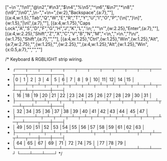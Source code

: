 ["~\n`","!\n1","@\n2","#\n3","$\n4","%\n5","^\n6","&\n7","*\n8","(\n9",")\n0","_\n-","+\n=",{w:2},"Backspace",{a:7},""],
[{a:4,w:1.5},"Tab","Q","W","E","R","T","Y","U","I","O","P","{\n[","}\n]",{w:1.5},"|\n\\",{a:7},""],
[{a:4,w:1.75},"Caps Lock","A","S","D","F","G","H","J","K","L",":\n;","\"\n'",{w:2.25},"Enter",{a:7},""],
[{a:4,w:2.25},"Shift","Z","X","C","V","B","N","M","<\n,",">\n.","?\n/",{w:1.75},"Shift",{a:7},"",""],
[{a:4,w:1.25},"Ctrl",{w:1.25},"Win",{w:1.25},"Alt",{a:7,w:2.75},"",{w:1.25},"",{w:2.25},"",{a:4,w:1.25},"Alt",{w:1.25},"Win",{x:0.5,a:7},"","",""]

/* Keyboard & RGBLIGHT strip wiring.
* ┌───┬───┬───┬───┬───┬───┬───┬───┬───┬───┬───┬───┬───┬───────┬───┐
* │0  │ 1 │ 2 │ 3 │ 4 │ 5 │ 6 │ 7 │ 8 │ 9 │ 10│ 11│ 12│ 14    │15 │
* ├───┴─┬─┴─┬─┴─┬─┴─┬─┴─┬─┴─┬─┴─┬─┴─┬─┴─┬─┴─┬─┴─┬─┴─┬─┴─┬─────┼───┤
* │ 16  │18 │19 │20 │21 │22 │23 │24 │25 │26 │27 │28 │29 │30   │31 │
* ├─────┴┬──┴┬──┴┬──┴┬──┴┬──┴┬──┴┬──┴┬──┴┬──┴┬──┴┬──┴┬──┴─────┼───┤
* │ 32   │34 │35 │36 │37 │38 │39 │40 │41 │42 │43 │44 │  45    │47 │
* ├──────┴─┬─┴─┬─┴─┬─┴─┬─┴─┬─┴─┬─┴─┬─┴─┬─┴─┬─┴─┬─┴─┬─┴────┬───┼───┤
* │ 49     │50 │51 │52 │53 │54 │55 │56 │57 │58 │59 │61    │62 │63 │
* ├────┬───┴┬──┴─┬─┴───┴───┴┬──┴─┬─┴───┴──┬┴──┬┴──┬┴──┬───┼───┼───┤
* │ 64 │ 65 │ 67 │  69      │ 71 │  72    │74 │75 │   │77 │78 │79 │
* └────┴────┴────┴──────────┴────┴────────┴───┴───┘   └───┴───┴───┘
*/
